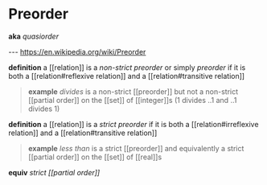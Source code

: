 # Preorder

**aka** _quasiorder_

--- <https://en.wikipedia.org/wiki/Preorder>

**definition** a [[relation]] is a _non-strict preorder_ or simply _preorder_ if it is both a [[relation#reflexive relation]] and a [[relation#transitive relation]]

> **example** _divides_ is a non-strict [[preorder]] but not a non-strict [[partial order]] on the [[set]] of [[integer]]s ($1$ divides $..1$ and $..1$ divides $1$)

**definition** a [[relation]] is a _strict preorder_ if it is both a [[relation#irreflexive relation]] and a [[relation#transitive relation]]

> **example** _less than_ is a strict [[preorder]] and equivalently a strict [[partial order]] on the [[set]] of [[real]]s

**equiv** _strict [[partial order]]_
